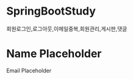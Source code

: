 # SpringBootStudy
회원로그인,로그아웃,이메일중복,회원관리,게시판,댓글


<!-- templates/example.html -->
<!DOCTYPE html>
<html xmlns:th="http://www.thymeleaf.org">
<head>
    <title>Example Page</title>
</head>
<body>
    <h1 th:text="${dto.name}">Name Placeholder</h1>
    <p th:text="${dto.email}">Email Placeholder</p>
</body>
</html>
